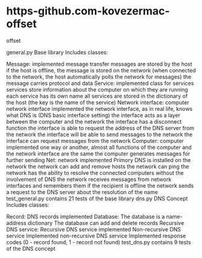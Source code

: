 # https-github.com-kovezermac-offset
offset

 general.py Base library Includes classes:

Message:
implemented message transfer
messages are stored by the host
if the host is offline, the message is stored on the network (when connected to the network, the host automatically polls the network for messages)
the message carries protocol and data
Service:
implemented class for services
services store information about the computer on which they are running
each service has its own name
all services are stored in the dictionary of the host (the key is the name of the service)
Network interface:
computer network interface implemented
the network interface, as in real life, knows what DNS is (DNS basic interface setting)
the interface acts as a layer between the computer and the network
the interface has a disconnect function
the interface is able to request the address of the DNS server from the network
the interface will be able to send messages to the network
the interface can request messages from the network
Computer:
computer implemented
one way or another, almost all functions of the computer and the network interface are the same
the computer generates messages for further sending
Net:
network implemented
Primory DNS is installed on the network
the network can add and remove hosts
the network can ping
the network has the ability to resolve the connected computers without the involvement of DNS
the network receives messages from network interfaces and remembers them if the recipient is offline
the network sends a request to the DNS server about the resolution of the name test_general.py contains 21 tests of the base library
dns.py DNS Concept Includes classes:

Record:
DNS records implemented
Database:
The database is a name-address dictionary
The database can add and delete records
Recursive DNS service:
Recursive DNS service implemented
Non-recursive DNS service
Implemented non-recursive DNS service
Implemented response codes (0 - record found, 1 - record not found) test_dns.py contains 9 tests of the DNS concept
